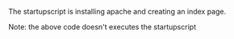 The startupscript is installing apache and creating an index page.

Note: the above code doesn't executes the startupscript
